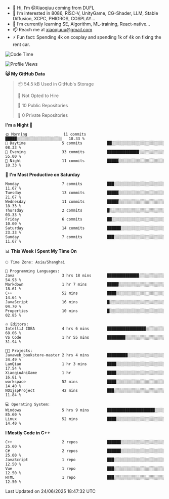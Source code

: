 - 👋 Hi, I’m @Xiaoqiuu coming from DUFL
- 👀 I’m interested in 8086, RISC-V, UnityGame, CG-Shader, LLM, Stable Diffusion, XCPC, PHIGROS, COSPLAY...
- 🌱 I’m currently learning SE, Algorithm, ML-training, React-native...
- 📫 Reach me at xiaoqiuuu@gmail.com
- ⚡ Fun fact: Spending 4k on cosplay and spending 1k of 4k on fixing the rent car.

<!---
Xiaoqiuu/Xiaoqiuu is a ✨ special ✨ repository because its `README.md` (this file) appears on your GitHub profile.
You can click the Preview link to take a look at your changes.
--->
<!---
[![Xiaoqiuu's GitHub stats](https://github-readme-stats.vercel.app/api?username=Xiaoqiuu)](https://github.com/anuraghazra/github-readme-stats)
--->

<!--START_SECTION:waka-->
![Code Time](http://img.shields.io/badge/Code%20Time-72%20hrs%2021%20mins-blue)

![Profile Views](http://img.shields.io/badge/Profile%20Views-0-blue)

**🐱 My GitHub Data** 

> 📦 54.5 kB Used in GitHub's Storage 
 > 
> 🚫 Not Opted to Hire
 > 
> 📜 10 Public Repositories 
 > 
> 🔑 0 Private Repositories 
 > 
**I'm a Night 🦉** 

```text
🌞 Morning                11 commits          █████░░░░░░░░░░░░░░░░░░░░   18.33 % 
🌆 Daytime                5 commits           ██░░░░░░░░░░░░░░░░░░░░░░░   08.33 % 
🌃 Evening                33 commits          ██████████████░░░░░░░░░░░   55.00 % 
🌙 Night                  11 commits          █████░░░░░░░░░░░░░░░░░░░░   18.33 % 
```
📅 **I'm Most Productive on Saturday** 

```text
Monday                   7 commits           ███░░░░░░░░░░░░░░░░░░░░░░   11.67 % 
Tuesday                  13 commits          █████░░░░░░░░░░░░░░░░░░░░   21.67 % 
Wednesday                11 commits          █████░░░░░░░░░░░░░░░░░░░░   18.33 % 
Thursday                 2 commits           █░░░░░░░░░░░░░░░░░░░░░░░░   03.33 % 
Friday                   6 commits           ██░░░░░░░░░░░░░░░░░░░░░░░   10.00 % 
Saturday                 14 commits          ██████░░░░░░░░░░░░░░░░░░░   23.33 % 
Sunday                   7 commits           ███░░░░░░░░░░░░░░░░░░░░░░   11.67 % 
```


📊 **This Week I Spent My Time On** 

```text
🕑︎ Time Zone: Asia/Shanghai

💬 Programming Languages: 
Java                     3 hrs 18 mins       ██████████████░░░░░░░░░░░   54.93 % 
Markdown                 1 hr 7 mins         █████░░░░░░░░░░░░░░░░░░░░   18.61 % 
C++                      52 mins             ████░░░░░░░░░░░░░░░░░░░░░   14.64 % 
JavaScript               16 mins             █░░░░░░░░░░░░░░░░░░░░░░░░   04.70 % 
Properties               10 mins             █░░░░░░░░░░░░░░░░░░░░░░░░   02.85 % 

🔥 Editors: 
IntelliJ IDEA            4 hrs 6 mins        █████████████████░░░░░░░░   68.06 % 
VS Code                  1 hr 55 mins        ████████░░░░░░░░░░░░░░░░░   31.94 % 

🐱‍💻 Projects: 
Javaweb_bookstore-master 2 hrs 4 mins        █████████░░░░░░░░░░░░░░░░   34.49 % 
LanQiao                  1 hr 3 mins         ████░░░░░░░░░░░░░░░░░░░░░   17.54 % 
XiaoqiuAniGame           1 hr                ████░░░░░░░░░░░░░░░░░░░░░   16.81 % 
workspace                52 mins             ████░░░░░░░░░░░░░░░░░░░░░   14.40 % 
NO1jspProject            42 mins             ███░░░░░░░░░░░░░░░░░░░░░░   11.84 % 

💻 Operating System: 
Windows                  5 hrs 9 mins        █████████████████████░░░░   85.60 % 
Linux                    52 mins             ████░░░░░░░░░░░░░░░░░░░░░   14.40 % 
```

**I Mostly Code in C++** 

```text
C++                      2 repos             ██████░░░░░░░░░░░░░░░░░░░   25.00 % 
C#                       2 repos             ██████░░░░░░░░░░░░░░░░░░░   25.00 % 
JavaScript               1 repo              ███░░░░░░░░░░░░░░░░░░░░░░   12.50 % 
Vue                      1 repo              ███░░░░░░░░░░░░░░░░░░░░░░   12.50 % 
HTML                     1 repo              ███░░░░░░░░░░░░░░░░░░░░░░   12.50 % 
```




 Last Updated on 24/06/2025 18:47:32 UTC
<!--END_SECTION:waka-->

